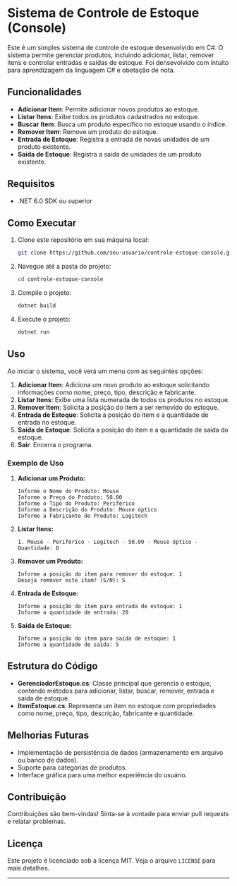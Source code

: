 # Sistema de Controle de Estoque (Console)

Este é um simples sistema de controle de estoque desenvolvido em C#. O sistema permite gerenciar produtos, incluindo adicionar, listar, remover itens e controlar entradas e saídas de estoque.
Foi densevolvido com intuito para aprendizagem da linguagem C# e obetação de nota.
## Funcionalidades

- **Adicionar Item**: Permite adicionar novos produtos ao estoque.
- **Listar Itens**: Exibe todos os produtos cadastrados no estoque.
- **Buscar Item**: Busca um produto específico no estoque usando o índice.
- **Remover Item**: Remove um produto do estoque.
- **Entrada de Estoque**: Registra a entrada de novas unidades de um produto existente.
- **Saída de Estoque**: Registra a saída de unidades de um produto existente.

## Requisitos

- .NET 6.0 SDK ou superior

## Como Executar

1. Clone este repositório em sua máquina local:

   ```bash
   git clone https://github.com/seu-usuario/controle-estoque-console.git
   ```

2. Navegue até a pasta do projeto:

   ```bash
   cd controle-estoque-console
   ```

3. Compile o projeto:

   ```bash
   dotnet build
   ```

4. Execute o projeto:

   ```bash
   dotnet run
   ```

## Uso

Ao iniciar o sistema, você verá um menu com as seguintes opções:

1. **Adicionar Item**: Adiciona um novo produto ao estoque solicitando informações como nome, preço, tipo, descrição e fabricante.
2. **Listar Itens**: Exibe uma lista numerada de todos os produtos no estoque.
3. **Remover Item**: Solicita a posição do item a ser removido do estoque.
4. **Entrada de Estoque**: Solicita a posição do item e a quantidade de entrada no estoque.
5. **Saída de Estoque**: Solicita a posição do item e a quantidade de saída do estoque.
6. **Sair**: Encerra o programa.

### Exemplo de Uso

1. **Adicionar um Produto:**

   ```text
   Informe o Nome do Produto: Mouse
   Informe o Preço do Produto: 50.00
   Informe o Tipo do Produto: Periférico
   Informe a Descrição do Produto: Mouse óptico
   Informe a Fabricante do Produto: Logitech
   ```

2. **Listar Itens:**

   ```text
   1. Mouse - Periférico - Logitech - 50.00 - Mouse óptico - Quantidade: 0
   ```

3. **Remover um Produto:**

   ```text
   Informe a posição do item para remover do estoque: 1
   Deseja remover este item? (S/N): S
   ```

4. **Entrada de Estoque:**

   ```text
   Informe a posição do item para entrada de estoque: 1
   Informe a quantidade de entrada: 20
   ```

5. **Saída de Estoque:**

   ```text
   Informe a posição do item para saída de estoque: 1
   Informe a quantidade de saída: 5
   ```

## Estrutura do Código

- **GerenciadorEstoque.cs**: Classe principal que gerencia o estoque, contendo métodos para adicionar, listar, buscar, remover, entrada e saída de estoque.
- **ItemEstoque.cs**: Representa um item no estoque com propriedades como nome, preço, tipo, descrição, fabricante e quantidade.

## Melhorias Futuras

- Implementação de persistência de dados (armazenamento em arquivo ou banco de dados).
- Suporte para categorias de produtos.
- Interface gráfica para uma melhor experiência do usuário.

## Contribuição

Contribuições são bem-vindas! Sinta-se à vontade para enviar pull requests e relatar problemas.

## Licença

Este projeto é licenciado sob a licença MIT. Veja o arquivo `LICENSE` para mais detalhes.

---
